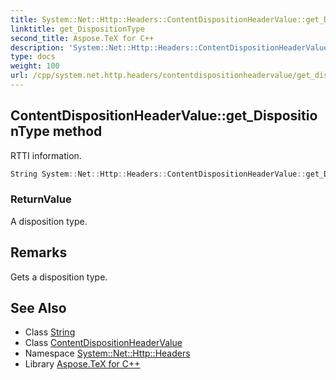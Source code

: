 ```yaml
---
title: System::Net::Http::Headers::ContentDispositionHeaderValue::get_DispositionType method
linktitle: get_DispositionType
second_title: Aspose.TeX for C++
description: 'System::Net::Http::Headers::ContentDispositionHeaderValue::get_DispositionType method. RTTI information in C++.'
type: docs
weight: 100
url: /cpp/system.net.http.headers/contentdispositionheadervalue/get_dispositiontype/
---
```

## ContentDispositionHeaderValue::get_DispositionType method


RTTI information.

```cpp
String System::Net::Http::Headers::ContentDispositionHeaderValue::get_DispositionType()
```


### ReturnValue

A disposition type.
## Remarks


Gets a disposition type. 
## See Also

* Class [String](../../../system/string/)
* Class [ContentDispositionHeaderValue](../)
* Namespace [System::Net::Http::Headers](../../)
* Library [Aspose.TeX for C++](../../../)
